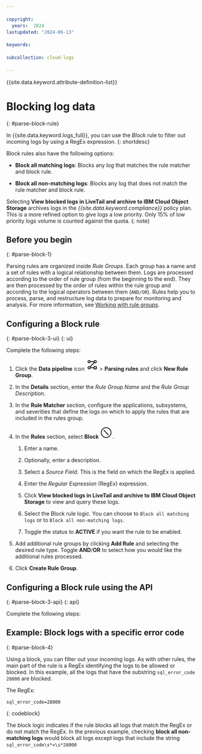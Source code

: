 ```yaml
---

copyright:
  years:  2024
lastupdated: "2024-06-13"

keywords:

subcollection: cloud-logs

---
```


{{site.data.keyword.attribute-definition-list}}




# Blocking log data
{: #parse-block-rule}


In {{site.data.keyword.logs_full}}, you can use the *Block* rule to filter out incoming logs by using a RegEx expression.
{: shortdesc}


Block rules also have the following options:

- **Block all matching logs**: Blocks any log that matches the rule matcher and block rule.

- **Block all non-matching logs**: Blocks any log that does not match the rule matcher and block rule.

Selecting **View blocked logs in LiveTail and archive to IBM Cloud Object Storage** archives logs in the *{{site.data.keyword.compliance}}* policy plan. This is a more refined option to give logs a low priority. Only 15% of low priority logs volume is counted against the quota.
{: note}

## Before you begin
{: #parse-block-1}

Parsing rules are organized inside *Rule Groups*. Each group has a name and a set of rules with a logical relationship between them. Logs are processed according to the order of rule group (from the beginning to the end). They are then processed by the order of rules within the rule group and according to the logical operators between them (`AND/OR`). Rules help you to process, parse, and restructure log data to prepare for monitoring and analysis. For more information, see [Working with rule groups](/docs/cloud-logs?topic=cloud-logs-rules_groups).



## Configuring a Block rule
{: #parse-block-3-ui}
{: ui}

Complete the following steps:

1. Click the **Data pipeline** icon ![Data pipeline icon](/icons/data-pipeline.svg "Data pipeline") > **Parsing rules** and click **New Rule Group**.

2. In the **Details** section, enter the *Rule Group Name* and the *Rule Group Description*.

3. In the **Rule Matcher** section, configure the applications, subsystems, and severities that define the logs on which to apply the rules that are included in the rules group.

4. In the **Rules** section, select **Block** ![Block parsing rule icon](/icons/Block.svg "Block").

    1. Enter a name.

    2. Optionally, enter a description.

    3. Select a *Source Field*. This is the field on which the RegEx is applied.

    4. Enter the *Regular Expression* (RegEx) expression.

    5. Click **View blocked logs in LiveTail and archive to IBM Cloud Object Storage** to view and query these logs.

    6. Select the Block rule logic. You can choose to `Block all matching logs` or to `Block all non-matching logs`.

    7. Toggle the status to **ACTIVE** if you want the rule to be enabled.

5. Add additional rule groups by clicking **Add Rule** and selecting the desired rule type. Toggle **AND**/**OR** to select how you would like the additional rules processed.

6. Click **Create Rule Group**.


## Configuring a Block rule using the API
{: #parse-block-3-api}
{: api}

Complete the following steps:




## Example: Block logs with a specific error code
{: #parse-block-4}


Using a block, you can filter out your incoming logs. As with other rules, the main part of the rule is a RegEx identifying the logs to be allowed or blocked. In this example, all the logs that have the substring `sql_error_code 28000` are blocked.

The RegEx:

```text
sql_error_code=28000
```
{: codeblock}


The block logic indicates if the rule blocks all logs that match the RegEx or do not match the RegEx. In the previous example, checking **block all non-matching logs** would block all logs except logs that include the string `sql_error_code\s*=\s*28000` 
